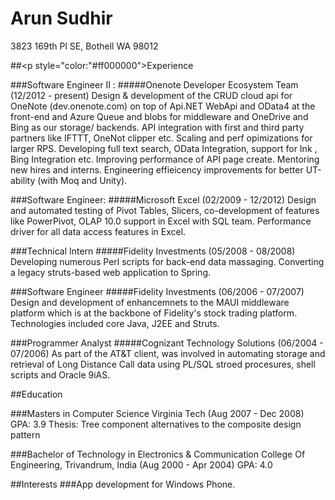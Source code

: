 Arun Sudhir
===========
3823 169th Pl SE,
Bothell WA 98012

##<p style="color:"#ff000000">Experience<p>
###Software Engineer II : 
#####Onenote Developer Ecosystem Team (12/2012 - present)
Design & development of the CRUD cloud api for OneNote (dev.onenote.com) on top of Api.NET WebApi and OData4 at 
the front-end and Azure Queue and blobs for middleware and OneDrive and Bing as our storage/ backends.
API integration with first and third party partners like IFTTT, OneNot clipper etc. Scaling and perf opimizations 
for larger RPS. Developing full text search, OData Integration, support for Ink , Bing Integration etc. Improving
performance of API page create. Mentoring new hires and interns. Engineering effieicency improvements for better 
UT-ability (with Moq and Unity).

###Software Engineer: 
#####Microsoft Excel (02/2009 - 12/2012)
Design and automated testing of Pivot Tables, Slicers, co-development of features like PowerPivot, OLAP 10.0 
support in Excel with SQL team. Performance driver for all data access features in Excel.

###Technical Intern
#####Fidelity Investments (05/2008 - 08/2008)
Developing numerous Perl scripts for back-end data massaging. Converting a legacy struts-based web application 
to Spring.

###Software Engineer
#####Fidelity Investments (06/2006 - 07/2007)
Design and development of enhancemnets to the MAUI middleware platform which is at the backbone of Fidelity's stock
trading platform. Technologies included core Java, J2EE and Struts.

###Programmer Analyst
#####Cognizant Technology Solutions (06/2004 - 07/2006)
As part of the AT&T client, was involved in automating storage and retrieval of Long Distance Call data using PL/SQL
stroed procesures, shell scripts and Oracle 9iAS.

##Education

###Masters in Computer Science 
Virginia Tech (Aug 2007 - Dec 2008) GPA: 3.9
Thesis: Tree component alternatives to the composite design pattern

###Bachelor of Technology in Electronics & Communication
College Of Engineering, Trivandrum, India (Aug 2000 - Apr 2004) GPA: 4.0

##Interests
###App development for Windows Phone. 